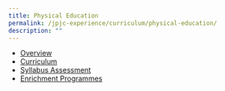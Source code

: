 ```yaml
---
title: Physical Education
permalink: /jpjc-experience/curriculum/physical-education/
description: ""
---
```

<ul>
	<li><a href="/jpjc-experience/curriculum/physical-education/">Overview</a></li>
	<li><a href="/jpjc-experience/curriculum/physical-education/curriculum/">Curriculum</a></li>
	<li><a href="/jpjc-experience/curriculum/physical-education/syllabus-assessment/">Syllabus Assessment</a></li>
	<li><a href="/jpjc-experience/curriculum/physical-education/enrichment-programme/">Enrichment Programmes</a></li></ul>